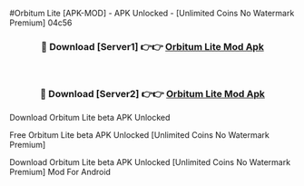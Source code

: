 #Orbitum Lite [APK-MOD] - APK Unlocked - [Unlimited Coins No Watermark Premium] 04c56



<div align="center">

<h3>🔴 Download [Server1] 👉👉 <a href="https://momento.my/?title=Orbitum_Lite">Orbitum Lite Mod Apk</a></h3><br>

<h3>🔴 Download [Server2] 👉👉 <a href="https://momento.my/?title=Orbitum_Lite">Orbitum Lite Mod Apk</a></h3>
</div>



Download Orbitum Lite beta APK Unlocked

Free Orbitum Lite beta APK Unlocked [Unlimited Coins No Watermark Premium]

Download Orbitum Lite beta APK Unlocked [Unlimited Coins No Watermark Premium] Mod For Android
